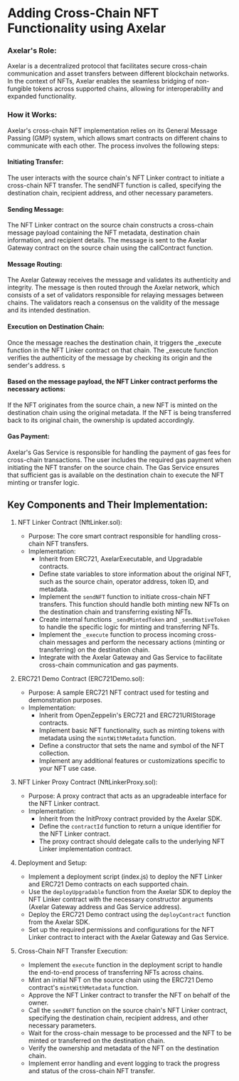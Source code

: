 # Adding Cross-Chain NFT Functionality using Axelar

### Axelar's Role:
Axelar is a decentralized protocol that facilitates secure cross-chain communication and asset transfers between different blockchain networks. In the context of NFTs, Axelar enables the seamless bridging of non-fungible tokens across supported chains, allowing for interoperability and expanded functionality.

### How it Works:
Axelar's cross-chain NFT implementation relies on its General Message Passing (GMP) system, which allows smart contracts on different chains to communicate with each other. The process involves the following steps:

#### Initiating Transfer:

The user interacts with the source chain's NFT Linker contract to initiate a cross-chain NFT transfer.
The sendNFT function is called, specifying the destination chain, recipient address, and other necessary parameters.

#### Sending Message:
The NFT Linker contract on the source chain constructs a cross-chain message payload containing the NFT metadata, destination chain information, and recipient details.
The message is sent to the Axelar Gateway contract on the source chain using the callContract function.

#### Message Routing:
The Axelar Gateway receives the message and validates its authenticity and integrity.
The message is then routed through the Axelar network, which consists of a set of validators responsible for relaying messages between chains.
The validators reach a consensus on the validity of the message and its intended destination.

#### Execution on Destination Chain:
Once the message reaches the destination chain, it triggers the _execute function in the NFT Linker contract on that chain.
The _execute function verifies the authenticity of the message by checking its origin and the sender's address.
s
#### Based on the message payload, the NFT Linker contract performs the necessary actions:
If the NFT originates from the source chain, a new NFT is minted on the destination chain using the original metadata.
If the NFT is being transferred back to its original chain, the ownership is updated accordingly.

#### Gas Payment:
Axelar's Gas Service is responsible for handling the payment of gas fees for cross-chain transactions.
The user includes the required gas payment when initiating the NFT transfer on the source chain.
The Gas Service ensures that sufficient gas is available on the destination chain to execute the NFT minting or transfer logic.

## Key Components and Their Implementation:

1. NFT Linker Contract (NftLinker.sol):
   - Purpose: The core smart contract responsible for handling cross-chain NFT transfers.
   - Implementation:
     - Inherit from ERC721, AxelarExecutable, and Upgradable contracts.
     - Define state variables to store information about the original NFT, such as the source chain, operator address, token ID, and metadata.
     - Implement the `sendNFT` function to initiate cross-chain NFT transfers. This function should handle both minting new NFTs on the destination chain and transferring existing NFTs.
     - Create internal functions `_sendMintedToken` and `_sendNativeToken` to handle the specific logic for minting and transferring NFTs.
     - Implement the `_execute` function to process incoming cross-chain messages and perform the necessary actions (minting or transferring) on the destination chain.
     - Integrate with the Axelar Gateway and Gas Service to facilitate cross-chain communication and gas payments.

2. ERC721 Demo Contract (ERC721Demo.sol):
   - Purpose: A sample ERC721 NFT contract used for testing and demonstration purposes.
   - Implementation:
     - Inherit from OpenZeppelin's ERC721 and ERC721URIStorage contracts.
     - Implement basic NFT functionality, such as minting tokens with metadata using the `mintWithMetadata` function.
     - Define a constructor that sets the name and symbol of the NFT collection.
     - Implement any additional features or customizations specific to your NFT use case.

3. NFT Linker Proxy Contract (NftLinkerProxy.sol):
   - Purpose: A proxy contract that acts as an upgradeable interface for the NFT Linker contract.
   - Implementation:
     - Inherit from the InitProxy contract provided by the Axelar SDK.
     - Define the `contractId` function to return a unique identifier for the NFT Linker contract.
     - The proxy contract should delegate calls to the underlying NFT Linker implementation contract.

4. Deployment and Setup:
   - Implement a deployment script (index.js) to deploy the NFT Linker and ERC721 Demo contracts on each supported chain.
   - Use the `deployUpgradable` function from the Axelar SDK to deploy the NFT Linker contract with the necessary constructor arguments (Axelar Gateway address and Gas Service address).
   - Deploy the ERC721 Demo contract using the `deployContract` function from the Axelar SDK.
   - Set up the required permissions and configurations for the NFT Linker contract to interact with the Axelar Gateway and Gas Service.

5. Cross-Chain NFT Transfer Execution:
   - Implement the `execute` function in the deployment script to handle the end-to-end process of transferring NFTs across chains.
   - Mint an initial NFT on the source chain using the ERC721 Demo contract's `mintWithMetadata` function.
   - Approve the NFT Linker contract to transfer the NFT on behalf of the owner.
   - Call the `sendNFT` function on the source chain's NFT Linker contract, specifying the destination chain, recipient address, and other necessary parameters.
   - Wait for the cross-chain message to be processed and the NFT to be minted or transferred on the destination chain.
   - Verify the ownership and metadata of the NFT on the destination chain.
   - Implement error handling and event logging to track the progress and status of the cross-chain NFT transfer.

